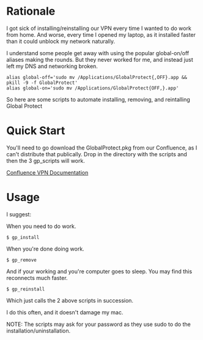 
Rationale
====

I got sick of installing/reinstalling our VPN every time I wanted to do work from home.
And worse, every time I opened my laptop, as it installed faster than it could unblock my network naturally.


I understand some people get away with using the popular global-on/off aliases making the rounds.
But they never worked for me, and instead just left my DNS and networking broken.


```
alias global-off='sudo mv /Applications/GlobalProtect{,OFF}.app && pkill -9 -f GlobalProtect'
alias global-on='sudo mv /Applications/GlobalProtect{OFF,}.app'
```

So here are some scripts to automate installing, removing, and reintalling Global Protect

Quick Start
====

You'll need to go download the GlobalProtect.pkg from our Confluence, as I can't distribute that publically.
Drop in the directory with the scripts and then the 3 gp_scripts will work.

[Confluence VPN Documentation](https://zendesk.atlassian.net/wiki/display/IT/How+to%3A+Setting+up+Global+Protect+VPN)


Usage
====

I suggest:

When you need to do work.
```
$ gp_install
```

When you're done doing work.
```
$ gp_remove
```

And if your working and you're computer goes to sleep. You may find this reconnects much faster.
```
$ gp_reinstall
```
Which just calls the 2 above scripts in succession.


I do this often, and it doesn't damage my mac.

NOTE: The scripts may ask for your password as they use sudo to do the installation/uninstallation.

